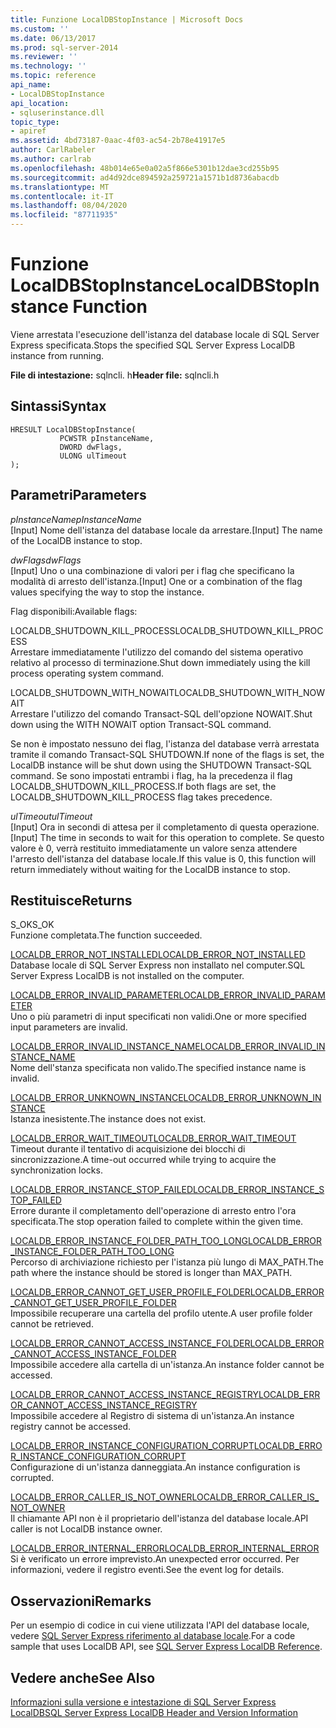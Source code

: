 ```yaml
---
title: Funzione LocalDBStopInstance | Microsoft Docs
ms.custom: ''
ms.date: 06/13/2017
ms.prod: sql-server-2014
ms.reviewer: ''
ms.technology: ''
ms.topic: reference
api_name:
- LocalDBStopInstance
api_location:
- sqluserinstance.dll
topic_type:
- apiref
ms.assetid: 4bd73187-0aac-4f03-ac54-2b78e41917e5
author: CarlRabeler
ms.author: carlrab
ms.openlocfilehash: 48b014e65e0a02a5f866e5301b12dae3cd255b95
ms.sourcegitcommit: ad4d92dce894592a259721a1571b1d8736abacdb
ms.translationtype: MT
ms.contentlocale: it-IT
ms.lasthandoff: 08/04/2020
ms.locfileid: "87711935"
---
```

# <a name="localdbstopinstance-function"></a><span data-ttu-id="20c71-102">Funzione LocalDBStopInstance</span><span class="sxs-lookup"><span data-stu-id="20c71-102">LocalDBStopInstance Function</span></span>
  <span data-ttu-id="20c71-103">Viene arrestata l'esecuzione dell'istanza del database locale di SQL Server Express specificata.</span><span class="sxs-lookup"><span data-stu-id="20c71-103">Stops the specified SQL Server Express LocalDB instance from running.</span></span>  
  
 <span data-ttu-id="20c71-104">**File di intestazione:** sqlncli. h</span><span class="sxs-lookup"><span data-stu-id="20c71-104">**Header file:** sqlncli.h</span></span>  
  
## <a name="syntax"></a><span data-ttu-id="20c71-105">Sintassi</span><span class="sxs-lookup"><span data-stu-id="20c71-105">Syntax</span></span>  
  
```  
HRESULT LocalDBStopInstance(  
           PCWSTR pInstanceName,  
           DWORD dwFlags,   
           ULONG ulTimeout   
);  
```  
  
## <a name="parameters"></a><span data-ttu-id="20c71-106">Parametri</span><span class="sxs-lookup"><span data-stu-id="20c71-106">Parameters</span></span>  
 <span data-ttu-id="20c71-107">*pInstanceName*</span><span class="sxs-lookup"><span data-stu-id="20c71-107">*pInstanceName*</span></span>  
 <span data-ttu-id="20c71-108">[Input] Nome dell'istanza del database locale da arrestare.</span><span class="sxs-lookup"><span data-stu-id="20c71-108">[Input] The name of the LocalDB instance to stop.</span></span>  
  
 <span data-ttu-id="20c71-109">*dwFlags*</span><span class="sxs-lookup"><span data-stu-id="20c71-109">*dwFlags*</span></span>  
 <span data-ttu-id="20c71-110">[Input] Uno o una combinazione di valori per i flag che specificano la modalità di arresto dell'istanza.</span><span class="sxs-lookup"><span data-stu-id="20c71-110">[Input] One or a combination of the flag values specifying the way to stop the instance.</span></span>  
  
 <span data-ttu-id="20c71-111">Flag disponibili:</span><span class="sxs-lookup"><span data-stu-id="20c71-111">Available flags:</span></span>  
  
 <span data-ttu-id="20c71-112">LOCALDB_SHUTDOWN_KILL_PROCESS</span><span class="sxs-lookup"><span data-stu-id="20c71-112">LOCALDB_SHUTDOWN_KILL_PROCESS</span></span>  
 <span data-ttu-id="20c71-113">Arrestare immediatamente l'utilizzo del comando del sistema operativo relativo al processo di terminazione.</span><span class="sxs-lookup"><span data-stu-id="20c71-113">Shut down immediately using the kill process operating system command.</span></span>  
  
 <span data-ttu-id="20c71-114">LOCALDB_SHUTDOWN_WITH_NOWAIT</span><span class="sxs-lookup"><span data-stu-id="20c71-114">LOCALDB_SHUTDOWN_WITH_NOWAIT</span></span>  
 <span data-ttu-id="20c71-115">Arrestare l'utilizzo del comando Transact-SQL dell'opzione NOWAIT.</span><span class="sxs-lookup"><span data-stu-id="20c71-115">Shut down using the WITH NOWAIT option Transact-SQL command.</span></span>  
  
 <span data-ttu-id="20c71-116">Se non è impostato nessuno dei flag, l'istanza del database verrà arrestata tramite il comando Transact-SQL SHUTDOWN.</span><span class="sxs-lookup"><span data-stu-id="20c71-116">If none of the flags is set, the LocalDB instance will be shut down using the SHUTDOWN Transact-SQL command.</span></span> <span data-ttu-id="20c71-117">Se sono impostati entrambi i flag, ha la precedenza il flag LOCALDB_SHUTDOWN_KILL_PROCESS.</span><span class="sxs-lookup"><span data-stu-id="20c71-117">If both flags are set, the LOCALDB_SHUTDOWN_KILL_PROCESS flag takes precedence.</span></span>  
  
 <span data-ttu-id="20c71-118">*ulTimeout*</span><span class="sxs-lookup"><span data-stu-id="20c71-118">*ulTimeout*</span></span>  
 <span data-ttu-id="20c71-119">[Input] Ora in secondi di attesa per il completamento di questa operazione.</span><span class="sxs-lookup"><span data-stu-id="20c71-119">[Input] The time in seconds to wait for this operation to complete.</span></span> <span data-ttu-id="20c71-120">Se questo valore è 0, verrà restituito immediatamente un valore senza attendere l'arresto dell'istanza del database locale.</span><span class="sxs-lookup"><span data-stu-id="20c71-120">If this value is 0, this function will return immediately without waiting for the LocalDB instance to stop.</span></span>  
  
## <a name="returns"></a><span data-ttu-id="20c71-121">Restituisce</span><span class="sxs-lookup"><span data-stu-id="20c71-121">Returns</span></span>  
 <span data-ttu-id="20c71-122">S_OK</span><span class="sxs-lookup"><span data-stu-id="20c71-122">S_OK</span></span>  
 <span data-ttu-id="20c71-123">Funzione completata.</span><span class="sxs-lookup"><span data-stu-id="20c71-123">The function succeeded.</span></span>  
  
 [<span data-ttu-id="20c71-124">LOCALDB_ERROR_NOT_INSTALLED</span><span class="sxs-lookup"><span data-stu-id="20c71-124">LOCALDB_ERROR_NOT_INSTALLED</span></span>](../express-localdb-error-messages/localdb-error-not-installed.md)  
 <span data-ttu-id="20c71-125">Database locale di SQL Server Express non installato nel computer.</span><span class="sxs-lookup"><span data-stu-id="20c71-125">SQL Server Express LocalDB is not installed on the computer.</span></span>  
  
 [<span data-ttu-id="20c71-126">LOCALDB_ERROR_INVALID_PARAMETER</span><span class="sxs-lookup"><span data-stu-id="20c71-126">LOCALDB_ERROR_INVALID_PARAMETER</span></span>](../express-localdb-error-messages/localdb-error-invalid-parameter.md)  
 <span data-ttu-id="20c71-127">Uno o più parametri di input specificati non validi.</span><span class="sxs-lookup"><span data-stu-id="20c71-127">One or more specified input parameters are invalid.</span></span>  
  
 [<span data-ttu-id="20c71-128">LOCALDB_ERROR_INVALID_INSTANCE_NAME</span><span class="sxs-lookup"><span data-stu-id="20c71-128">LOCALDB_ERROR_INVALID_INSTANCE_NAME</span></span>](../express-localdb-error-messages/localdb-error-invalid-instance-name.md)  
 <span data-ttu-id="20c71-129">Nome dell'stanza specificata non valido.</span><span class="sxs-lookup"><span data-stu-id="20c71-129">The specified instance name is invalid.</span></span>  
  
 [<span data-ttu-id="20c71-130">LOCALDB_ERROR_UNKNOWN_INSTANCE</span><span class="sxs-lookup"><span data-stu-id="20c71-130">LOCALDB_ERROR_UNKNOWN_INSTANCE</span></span>](../express-localdb-error-messages/localdb-error-unknown-instance.md)  
 <span data-ttu-id="20c71-131">Istanza inesistente.</span><span class="sxs-lookup"><span data-stu-id="20c71-131">The instance does not exist.</span></span>  
  
 [<span data-ttu-id="20c71-132">LOCALDB_ERROR_WAIT_TIMEOUT</span><span class="sxs-lookup"><span data-stu-id="20c71-132">LOCALDB_ERROR_WAIT_TIMEOUT</span></span>](../express-localdb-error-messages/localdb-error-wait-timeout.md)  
 <span data-ttu-id="20c71-133">Timeout durante il tentativo di acquisizione dei blocchi di sincronizzazione.</span><span class="sxs-lookup"><span data-stu-id="20c71-133">A time-out occurred while trying to acquire the synchronization locks.</span></span>  
  
 [<span data-ttu-id="20c71-134">LOCALDB_ERROR_INSTANCE_STOP_FAILED</span><span class="sxs-lookup"><span data-stu-id="20c71-134">LOCALDB_ERROR_INSTANCE_STOP_FAILED</span></span>](../express-localdb-error-messages/localdb-error-instance-stop-failed.md)  
 <span data-ttu-id="20c71-135">Errore durante il completamento dell'operazione di arresto entro l'ora specificata.</span><span class="sxs-lookup"><span data-stu-id="20c71-135">The stop operation failed to complete within the given time.</span></span>  
  
 [<span data-ttu-id="20c71-136">LOCALDB_ERROR_INSTANCE_FOLDER_PATH_TOO_LONG</span><span class="sxs-lookup"><span data-stu-id="20c71-136">LOCALDB_ERROR_INSTANCE_FOLDER_PATH_TOO_LONG</span></span>](../express-localdb-error-messages/localdb-error-instance-folder-path-too-long.md)  
 <span data-ttu-id="20c71-137">Percorso di archiviazione richiesto per l'istanza più lungo di MAX_PATH.</span><span class="sxs-lookup"><span data-stu-id="20c71-137">The path where the instance should be stored is longer than MAX_PATH.</span></span>  
  
 [<span data-ttu-id="20c71-138">LOCALDB_ERROR_CANNOT_GET_USER_PROFILE_FOLDER</span><span class="sxs-lookup"><span data-stu-id="20c71-138">LOCALDB_ERROR_CANNOT_GET_USER_PROFILE_FOLDER</span></span>](../express-localdb-error-messages/localdb-error-cannot-get-user-profile-folder.md)  
 <span data-ttu-id="20c71-139">Impossibile recuperare una cartella del profilo utente.</span><span class="sxs-lookup"><span data-stu-id="20c71-139">A user profile folder cannot be retrieved.</span></span>  
  
 [<span data-ttu-id="20c71-140">LOCALDB_ERROR_CANNOT_ACCESS_INSTANCE_FOLDER</span><span class="sxs-lookup"><span data-stu-id="20c71-140">LOCALDB_ERROR_CANNOT_ACCESS_INSTANCE_FOLDER</span></span>](../express-localdb-error-messages/localdb-error-cannot-access-instance-folder.md)  
 <span data-ttu-id="20c71-141">Impossibile accedere alla cartella di un'istanza.</span><span class="sxs-lookup"><span data-stu-id="20c71-141">An instance folder cannot be accessed.</span></span>  
  
 [<span data-ttu-id="20c71-142">LOCALDB_ERROR_CANNOT_ACCESS_INSTANCE_REGISTRY</span><span class="sxs-lookup"><span data-stu-id="20c71-142">LOCALDB_ERROR_CANNOT_ACCESS_INSTANCE_REGISTRY</span></span>](../express-localdb-error-messages/localdb-error-cannot-access-instance-registry.md)  
 <span data-ttu-id="20c71-143">Impossibile accedere al Registro di sistema di un'istanza.</span><span class="sxs-lookup"><span data-stu-id="20c71-143">An instance registry cannot be accessed.</span></span>  
  
 [<span data-ttu-id="20c71-144">LOCALDB_ERROR_INSTANCE_CONFIGURATION_CORRUPT</span><span class="sxs-lookup"><span data-stu-id="20c71-144">LOCALDB_ERROR_INSTANCE_CONFIGURATION_CORRUPT</span></span>](../express-localdb-error-messages/localdb-error-instance-configuration-corrupt.md)  
 <span data-ttu-id="20c71-145">Configurazione di un'istanza danneggiata.</span><span class="sxs-lookup"><span data-stu-id="20c71-145">An instance configuration is corrupted.</span></span>  
  
 [<span data-ttu-id="20c71-146">LOCALDB_ERROR_CALLER_IS_NOT_OWNER</span><span class="sxs-lookup"><span data-stu-id="20c71-146">LOCALDB_ERROR_CALLER_IS_NOT_OWNER</span></span>](../express-localdb-error-messages/localdb-error-caller-is-not-owner.md)  
 <span data-ttu-id="20c71-147">Il chiamante API non è il proprietario dell'istanza del database locale.</span><span class="sxs-lookup"><span data-stu-id="20c71-147">API caller is not LocalDB instance owner.</span></span>  
  
 [<span data-ttu-id="20c71-148">LOCALDB_ERROR_INTERNAL_ERROR</span><span class="sxs-lookup"><span data-stu-id="20c71-148">LOCALDB_ERROR_INTERNAL_ERROR</span></span>](../express-localdb-error-messages/localdb-error-internal-error.md)  
 <span data-ttu-id="20c71-149">Si è verificato un errore imprevisto.</span><span class="sxs-lookup"><span data-stu-id="20c71-149">An unexpected error occurred.</span></span> <span data-ttu-id="20c71-150">Per informazioni, vedere il registro eventi.</span><span class="sxs-lookup"><span data-stu-id="20c71-150">See the event log for details.</span></span>  
  
## <a name="remarks"></a><span data-ttu-id="20c71-151">Osservazioni</span><span class="sxs-lookup"><span data-stu-id="20c71-151">Remarks</span></span>  
 <span data-ttu-id="20c71-152">Per un esempio di codice in cui viene utilizzata l'API del database locale, vedere [SQL Server Express riferimento al database locale](../sql-server-express-localdb-reference.md).</span><span class="sxs-lookup"><span data-stu-id="20c71-152">For a code sample that uses LocalDB API, see [SQL Server Express LocalDB Reference](../sql-server-express-localdb-reference.md).</span></span>  
  
## <a name="see-also"></a><span data-ttu-id="20c71-153">Vedere anche</span><span class="sxs-lookup"><span data-stu-id="20c71-153">See Also</span></span>  
 [<span data-ttu-id="20c71-154">Informazioni sulla versione e intestazione di SQL Server Express LocalDB</span><span class="sxs-lookup"><span data-stu-id="20c71-154">SQL Server Express LocalDB Header and Version Information</span></span>](sql-server-express-localdb-header-and-version-information.md)  
  
  
